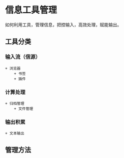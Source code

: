 # 信息工具管理
如何利用工具，管理信息，把控输入，高效处理，赋能输出。

## 工具分类
### 输入流（信源）
    + 浏览器
        + 书签
        + 插件
### 计算处理
    + 归档管理
        + 文件管理
### 输出积累
    + 文本输出
    
## 管理方法


